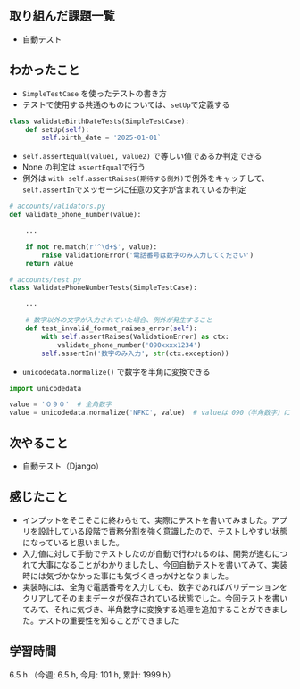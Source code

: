 ## 取り組んだ課題一覧
- 自動テスト

## わかったこと
- `SimpleTestCase` を使ったテストの書き方
- テストで使用する共通のものについては、`setUp`で定義する
```python
class validateBirthDateTests(SimpleTestCase):
    def setUp(self):
        self.birth_date = '2025-01-01`
``` 
- `self.assertEqual(value1, value2)` で等しい値であるか判定できる
- None の判定は `assertEqual`で行う
- 例外は `with self.assertRaises(期待する例外)`で例外をキャッチして、`self.assertIn`でメッセージに任意の文字が含まれているか判定
```python
# accounts/validators.py
def validate_phone_number(value):

    ...

    if not re.match(r'^\d+$', value):
        raise ValidationError('電話番号は数字のみ入力してください')
    return value

# accounts/test.py
class ValidatePhoneNumberTests(SimpleTestCase):

    ...

    # 数字以外の文字が入力されていた場合、例外が発生すること
    def test_invalid_format_raises_error(self):
        with self.assertRaises(ValidationError) as ctx:
            validate_phone_number('090xxxx1234')
        self.assertIn('数字のみ入力', str(ctx.exception))
```
- `unicodedata.normalize()` で数字を半角に変換できる
```python
import unicodedata

value = '０９０'  # 全角数字
value = unicodedata.normalize('NFKC', value)  # valueは 090（半角数字）になる
```
    
## 次やること
- 自動テスト（Django）    
    
## 感じたこと
- インプットをそこそこに終わらせて、実際にテストを書いてみました。アプリを設計している段階で責務分割を強く意識したので、テストしやすい状態になっていると思いました。
- 入力値に対して手動でテストしたのが自動で行われるのは、開発が進むにつれて大事になることがわかりましたし、今回自動テストを書いてみて、実装時には気づかなかった事にも気づくきっかけとなりました。
- 実装時には、全角で電話番号を入力しても、数字であればバリデーションをクリアしてそのままデータが保存されている状態でした。今回テストを書いてみて、それに気づき、半角数字に変換する処理を追加することができました。テストの重要性を知ることができました
    
## 学習時間
6.5 h （今週: 6.5 h, 今月: 101 h, 累計: 1999 h）